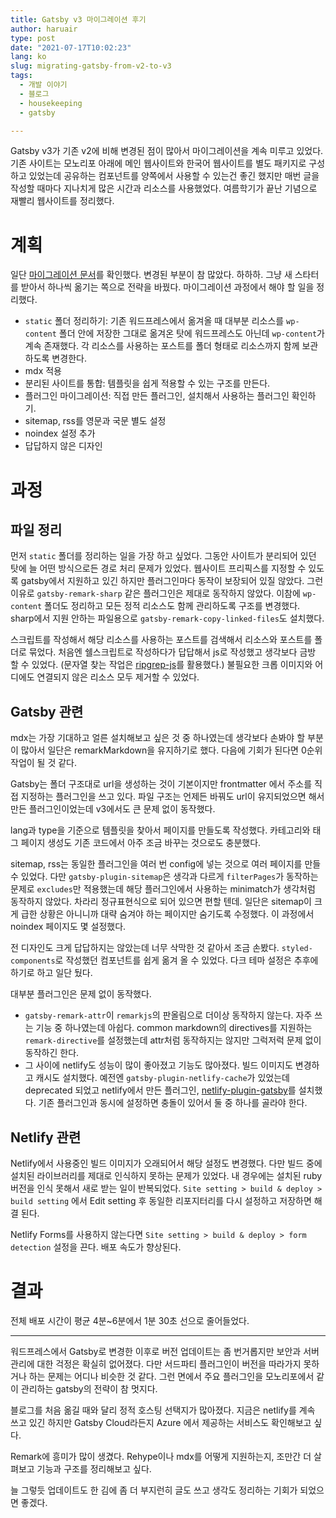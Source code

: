 ```yaml
---
title: Gatsby v3 마이그레이션 후기
author: haruair
type: post
date: "2021-07-17T10:02:23"
lang: ko
slug: migrating-gatsby-from-v2-to-v3
tags:
  - 개발 이야기
  - 블로그
  - housekeeping
  - gatsby

---
```


Gatsby v3가 기존 v2에 비해 변경된 점이 많아서 마이그레이션을 계속 미루고 있었다. 기존 사이트는 모노리포 아래에 메인 웹사이트와 한국어 웹사이트를 별도 패키지로 구성하고 있었는데 공유하는 컴포넌트를 양쪽에서 사용할 수 있는건 좋긴 했지만 매번 글을 작성할 때마다 지나치게 많은 시간과 리소스를 사용했었다. 여름학기가 끝난 기념으로 재빨리 웹사이트를 정리했다.

# 계획

일단 [마이그레이션 문서](https://www.gatsbyjs.com/docs/reference/release-notes/migrating-from-v2-to-v3/)를 확인했다. 변경된 부분이 참 많았다. 하하하. 그냥 새 스타터를 받아서 하나씩 옮기는 쪽으로 전략을 바꿨다. 마이그레이션 과정에서 해야 할 일을 정리했다.

- `static` 폴더 정리하기: 기존 워드프레스에서 옮겨올 때 대부분 리소스를 `wp-content` 폴더 안에 저장한 그대로 옮겨온 탓에 워드프레스도 아닌데 `wp-content`가 계속 존재했다. 각 리소스를 사용하는 포스트를 폴더 형태로 리소스까지 함께 보관하도록 변경한다.
- mdx 적용
- 분리된 사이트를 통합: 템플릿을 쉽게 적용할 수 있는 구조를 만든다.
- 플러그인 마이그레이션: 직접 만든 플러그인, 설치해서 사용하는 플러그인 확인하기.
- sitemap, rss를 영문과 국문 별도 설정
- noindex 설정 추가
- 답답하지 않은 디자인

# 과정

## 파일 정리

먼저 `static` 폴더를 정리하는 일을 가장 하고 싶었다. 그동안 사이트가 분리되어 있던 탓에 늘 어떤 방식으로든 경로 처리 문제가 있었다. 웹사이트 프리픽스를 지정할 수 있도록 gatsby에서 지원하고 있긴 하지만 플러그인마다 동작이 보장되어 있질 않았다. 그런 이유로 `gatsby-remark-sharp` 같은 플러그인은 제대로 동작하지 않았다. 이참에 `wp-content` 폴더도 정리하고 모든 정적 리소스도 함께 관리하도록 구조를 변경했다. sharp에서 지원 안하는 파일용으로 `gatsby-remark-copy-linked-files`도 설치했다.

스크립트를 작성해서 해당 리소스를 사용하는 포스트를 검색해서 리소스와 포스트를 폴더로 묶었다. 처음엔 쉘스크립트로 작성하다가 답답해서 js로 작성했고 생각보다 금방 할 수 있었다. (문자열 찾는 작업은 [ripgrep-js](https://github.com/alexlafroscia/ripgrep-js)를 활용했다.) 불필요한 크롭 이미지와 어디에도 연결되지 않은 리소스 모두 제거할 수 있었다.

## Gatsby 관련

mdx는 가장 기대하고 얼른 설치해보고 싶은 것 중 하나였는데 생각보다 손봐야 할 부분이 많아서 일단은 remarkMarkdown을 유지하기로 했다. 다음에 기회가 된다면 0순위 작업이 될 것 같다.

Gatsby는 폴더 구조대로 url을 생성하는 것이 기본이지만 frontmatter 에서 주소를 직접 지정하는 플러그인을 쓰고 있다. 파일 구조는 언제든 바꿔도 url이 유지되었으면 해서 만든 플러그인이었는데 v3에서도 큰 문제 없이 동작했다.

lang과 type을 기준으로 템플릿을 찾아서 페이지를 만들도록 작성했다. 카테고리와 태그 페이지 생성도 기존 코드에서 아주 조금 바꾸는 것으로도 충분했다.

sitemap, rss는 동일한 플러그인을 여러 번 config에 넣는 것으로 여러 페이지를 만들 수 있었다. 다만 `gatsby-plugin-sitemap`은 생각과 다르게 `filterPages`가 동작하는 문제로 `excludes`만 적용했는데 해당 플러그인에서 사용하는 minimatch가 생각처럼 동작하지 않았다. 차라리 정규표현식으로 되어 있으면 편할 텐데. 일단은 sitemap이 크게 급한 상황은 아니니까 대략 숨겨야 하는 페이지만 숨기도록 수정했다. 이 과정에서 noindex 페이지도 몇 설정했다.

전 디자인도 크게 답답하지는 않았는데 너무 삭막한 것 같아서 조금 손봤다. `styled-components`로 작성했던 컴포넌트를 쉽게 옮겨 올 수 있었다. 다크 테마 설정은 추후에 하기로 하고 일단 뒀다.

대부분 플러그인은 문제 없이 동작했다.

- `gatsby-remark-attr`이 `remarkjs`의 판올림으로 더이상 동작하지 않는다. 자주 쓰는 기능 중 하나였는데 아쉽다. common markdown의 directives를 지원하는 `remark-directive`를 설정했는데 attr처럼 동작하지는 않지만 그럭저럭 문제 없이 동작하긴 한다.
- 그 사이에 netlify도 성능이 많이 좋아졌고 기능도 많아졌다. 빌드 이미지도 변경하고 캐시도 설치했다. 예전엔 `gatsby-plugin-netlify-cache`가 있었는데 deprecated 되었고 netlify에서 만든 플러그인, [netlify-plugin-gatsby](https://github.com/netlify/netlify-plugin-gatsby)를 설치했다. 기존 플러그인과 동시에 설정하면 충돌이 있어서 둘 중 하나를 골라야 한다.

## Netlify 관련

Netlify에서 사용중인 빌드 이미지가 오래되어서 해당 설정도 변경했다. 다만 빌드 중에 설치된 라이브러리를 제대로 인식하지 못하는 문제가 있었다. 내 경우에는 설치된 ruby 버전을 인식 못해서 새로 받는 일이 반복되었다. `Site setting > build & deploy > build setting` 에서 Edit setting 후 동일한 리포지터리를 다시 설정하고 저장하면 해결 된다.

Netlify Forms를 사용하지 않는다면 `Site setting > build & deploy > form detection` 설정을 끈다. 배포 속도가 향상된다.

# 결과

전체 배포 시간이 평균 4분~6분에서 1분 30초 선으로 줄어들었다.

---

워드프레스에서 Gatsby로 변경한 이후로 버전 업데이트는 좀 번거롭지만 보안과 서버 관리에 대한 걱정은 확실히 없어졌다. 다만 서드파티 플러그인이 버전을 따라가지 못하거나 하는 문제는 어디나 비슷한 것 같다. 그런 면에서 주요 플러그인을 모노리포에서 같이 관리하는 gatsby의 전략이 참 멋지다.

블로그를 처음 옮길 때와 달리 정적 호스팅 선택지가 많아졌다. 지금은 netlify를 계속 쓰고 있긴 하지만 Gatsby Cloud라든지 Azure 에서 제공하는 서비스도 확인해보고 싶다.

Remark에 흥미가 많이 생겼다. Rehype이나 mdx를 어떻게 지원하는지, 조만간 더 살펴보고 기능과 구조를 정리해보고 싶다.

늘 그렇듯 업데이트도 한 김에 좀 더 부지런히 글도 쓰고 생각도 정리하는 기회가 되었으면 좋겠다.

